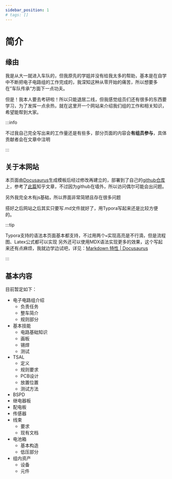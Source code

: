 ```yaml
---
sidebar_position: 1
# tags: []
---
```


# 简介

## 缘由

我是从大一就进入车队的，但我原先的学姐并没有给我太多的帮助，基本是在自学中不断把电子电路组的工作完成的，我深知这种从零开始的痛苦，所以想要多在”车队传承“方面下一点功夫。

但是！我本人要去考研啦！所以只能退居二线，但我感觉组员们还有很多的东西要学习，为了发挥一点余热，就在这里开一个网站来介绍我们组的工作和相关知识，希望能帮到大家。

:::info

不过我自己完全写出来的工作量还是有些多，部分页面的内容会**有组员参与**，具体贡献者会在文章中注明

:::

## 关于本网站

本页面由[Docusaurus](https://docusaurus.io/zh-CN/)生成模板后经过修改再建立的，部署到了自己的[github仓库](https://github.com/xiaofan4122/MyBlog)上，参考了[此篇](https://zhuanlan.zhihu.com/p/567578277)知乎文章，不过因为github在墙外，所以访问偶尔可能会出问题。

另外我完全木有js基础，所以界面非常简陋且存在很多问题

搭好之后网站之后其实只要写.md文件就好了，用Typora写起来还是比较方便的。

:::tip 

Typora支持的语法本页面基本都支持，不过用两个`=`实现高亮是不行滴，但是流程图、Latex公式都可以实现
另外还可以使用MDX语法实现更多的效果，这个写起来还有点麻烦，我就边学边试吧，详见：[Markdown 特性 | Docusaurus](https://docusaurus.io/zh-CN/docs/markdown-features)

:::

## 基本内容

目前暂定如下：

- 电子电路组介绍
  - 负责任务
  - 整车简介
  - 规则部分
- 基本技能
  - 电路基础知识
  - 画板
  - 锡焊
  - 测试
- TSAL
  - 定义
  - 规则要求
  - PCB设计
  - 放置位置
  - 测试方法
- BSPD
- 继电器板
- 配电板
- 传感器
- 线束
  - 要求
  - 现有文档
- 电池箱
  - 基本构造
  - 低压部分
- 组内资产
  - 设备
  - 元件
